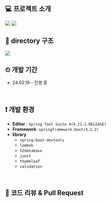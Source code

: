 
## 💻 프로젝트 소개
<img src="https://github.com/future9061/spring_boot_notice_board/assets/132829711/b835ea4d-ca4c-4fb6-a6a2-f8f70f890731" />
<img src="https://github.com/future9061/spring_boot_notice_board/assets/132829711/1f569423-67b2-414b-8e50-b4f97ccf415a" />

<br />

## 📁 directory 구조

<img src="https://github.com/future9061/spring_boot_notice_board/assets/132829711/f74bdf91-ac48-4e82-a359-6d26b64d7ab1">

<br />


## ⏲ 개발 기간

- 24.02.19 - 진행 중

<br />

## ❗ 개발 환경

- **Editor** : `Spring Tool Suite 4(4.21.1.RELEASE)`
- **Framework** :`springframework.boot(3.2.2)`
- **library**
  - `spring-boot-devtools`
  - `lombok`
  - `h2database`
  - `junit`
  - `thymeleaf`
  - `validation`

<br />

## 📌 코드 리뷰 & Pull Request
